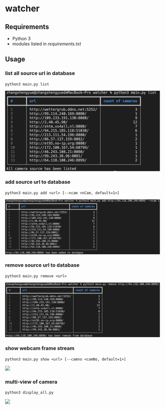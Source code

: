 # watcher
## Requirements
* Python 3
* modules listed in _requirements.txt_
## Usage
### list all source url in database
```
python3 main.py list
```
![](img/list.png)
### add source url to database
```
python3 main.py add <url> [--ncam <nCam, default=1>]
```
![](img/add.png)
### remove source url to database
```
python3 main.py remove <url>
```
![](img/remove.png)
### show webcam frame stream
```
python3 main.py show <url> [--camno <camNo, default=1>]
```
[![](https://img.youtube.com/vi/fAkMXMFLvBo/0.jpg)](https://www.youtube.com/watch?v=fAkMXMFLvBo)
### multi-view of camera
```
python3 display_all.py
```
[![](https://img.youtube.com/vi/AI-FLv8Z6DY/0.jpg)](https://www.youtube.com/watch?v=AI-FLv8Z6DY)